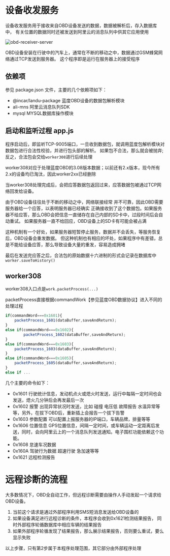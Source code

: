 # 设备收发服务
设备收发服务用于接收来自OBD设备发送的数据，数据被解析后，存入数据库中，
有关位置的数据同时还被发送到阿里云的消息队列中供其它应用使用

![obd-receiver-server](https://camo.githubusercontent.com/71daf3c2ab6aea7bdc81be2f87552a716b8fba01/68747470733a2f2f646f63732e676f6f676c652e636f6d2f64726177696e67732f642f31444b577364594255376a7a6a32717a7334585a576c6a456b786c615643394f685a4c396b5f62344f7151302f7075623f773d34383026683d333630)

OBD设备安装在行驶中的汽车上，通常在不断的移动之中，数据通过GSM蜂窝网络通过TCP发送到服务器。
这个程序即是运行在服务器上的接受程序

## 依赖项
参见 package.json 文件，主要的几个依赖项如下：
+ @incar/landu-package 蓝度OBD设备的数据包解析模块
+ ali-mns 阿里云消息队列SDK
+ mysql MYSQL数据库操作模块

## 启动和监听过程 app.js
程序启动后，即监听TCP-9005端口，一旦收到数据包，就调用蓝度包解析模块对数据包进行合法性校验，并进行包头部的解析。
如果包不合法，那么就会被抛弃;反之，合法包会交给`worker308`进行后续处理

worker308对应于处理蓝度OBD的3.08版本数据；以前还有2.x版本，现今所有2.x的设备均已淘汰，因此worker2xx已经删除

当worker308处理完成后，会把应答数据包返回过来，应答数据包被通过TCP网络回发给设备。

由于OBD设备往往处于不断的移动之中，网络联接经常 并不可靠，因此OBD需要服务器给一个应答，以表明服务器已经确实
正确接收到了这个数据包。如果服务器不给应答，那么OBD会把信息一直储存在自己内部的SD卡中，过段时间后会自动重试。
如果服务器一直不给回应，OBD设备上的SD卡有可能会被占满

这种机制有一个好处，如果服务器短暂停止服务，数据并不会丢失，等服务恢复后，OBD设备会重发数据。
但这种机制也有相应的坏处，如果程序中有差错，总是不能给设备应答，那么导致设备大量的重发，容易造成拥堵

最后在发送完应答之后，合法包的原始数据十六进制的形式会记录在数据库中`worker.saveToHistory()`

## worker308
worker308入口点是`work.packetProcess(...)`

packetProcess直接根据commandWork【参见蓝度OBD数据协议】进入不同的处理过程

```javascript
if(commandWord===0x1601){
    packetProcess_1601(dataBuffer,saveAndReturn);
}
else if(commandWord===0x1602){
        packetProcess_1602(dataBuffer,saveAndReturn);
}
else if(commandWord===0x1603){
    packetProcess_1603(dataBuffer,saveAndReturn);
}
else if(commandWord===0x1605){
    packetProcess_1605(dataBuffer,saveAndReturn);
}
else if ...
```

几个主要的命令如下：
+ 0x1601 行驶统计信息，发动机点火或熄火时发送，运行中每隔一定时间也会发送，熄火几分钟后会再发最后一次
+ 0x1602 报警 出现异常状况时发送，比如 碰撞 电压低 故障报告 水温异常等等，另外，在拔下OBD后，重新插上会报告一个拔下告警
+ 0x1603 参数配置 可以配置上报服务器的IP端口，车辆品牌，排量等等
+ 0x1606 位置信息 GPS位置信息，间隔一定时间，或车辆运动一定距离后发送，同时，会向阿里云上的一个消息队列发送通知。电子围栏功能依赖这个功能。
+ 0x1608 怠速车况数据
+ 0x160A 驾驶行为数据 超速行驶 急加速等等
+ 0x1621 远程检测报告

# 远程诊断的流程
大多数情况下，OBD全自动工作，但远程诊断需要由操作人手动发起一个请求给OBD设备。
1. 当前这个请求是通过外部程序利用SMS短消息发送给OBD设备的
2. 如果设备满足进行远程诊断的条件，本程序会收到0x1621检测结果报告，
同时外部程序轮循数据库中相应车辆的结果报告
3. 如果外部程序轮循发现了结果报告，那么展示结果报告，否则要么重试，要么显示失败

以上步骤，只有第2步属于本程序处理范围，其它部分由外部程序处理


